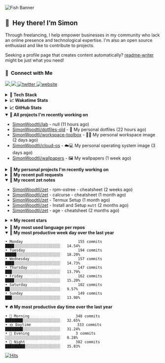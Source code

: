 ![Fish Banner](assets/fish.webp)

## 👋 &nbsp;Hey there! I’m Simon

Through freelancing, I help empower businesses in my community who lack
an online presence and technological expertise. I'm also an open source
enthusiast and like to contribute to projects.

Seeking a profile page that creates content automatically?
[readme-writer] might be just what you need!

### 🤝 &nbsp;Connect with Me

<div align="left">
<a href="https://linkedin.com/in/simonwoodtli" target="_blank">
<img src="https://img.shields.io/badge/linkedin-1E77B5?style=for-the-badge&logo=linkedin&logoColor=white alt=linkedin" />
</a>
<a href="https://github.com/simonwoodtli" target="_blank">
<img src="https://img.shields.io/badge/github-24292E?style=for-the-badge&logo=github&logoColor=white alt=github" />
</a>
<a href="https://twitter.com/simonwoodtlidev" target="_blank">
<img src="https://img.shields.io/badge/twitter-26a7de?style=for-the-badge&logo=twitter&logoColor=white" alt="twitter"/>
</a>
<a href="https://simonwoodtli.com" target="_blank">
<img src="https://img.shields.io/badge/website-E2925F?style=for-the-badge&logo=google-chrome&logoColor=white" alt="website"/>
</a>
</div>
<br/>


<details>
  <summary><b>🧰 Tech Stack</b></summary>
  <div align="center">

  ![JavaScript](https://img.shields.io/badge/-JavaScript-333333?style=flat&logo=javascript)&nbsp;
  ![HTML](https://img.shields.io/badge/-HTML-333333?style=flat&logo=HTML5)&nbsp;
  ![CSS](https://img.shields.io/badge/-CSS-333333?style=flat&logo=CSS3&logoColor=1572B6)&nbsp;
  ![Shell](https://img.shields.io/badge/-Bash-333333?style=flat&logo=shell)&nbsp;
  ![Python](https://img.shields.io/badge/-Python-333333?style=flat&logo=python)&nbsp;
  ![Go](https://img.shields.io/badge/-Go-333333?style=flat&logo=go)&nbsp;
  ![PostgreSQL](https://img.shields.io/badge/-PostgreSQL-333333?style=flat&logo=postgresql)&nbsp;
  ![MongoDB](https://img.shields.io/badge/-MongoDB-333333?style=flat&logo=mongodb)
  ![Node.js](https://img.shields.io/badge/-Node.js-333333?style=flat&logo=node.js)&nbsp;
  ![Bootstrap](https://img.shields.io/badge/-Bootstrap-333333?style=flat&logo=bootstrap&logoColor=563D7C)&nbsp;
  ![Git](https://img.shields.io/badge/-Git-333333?style=flat&logo=git)&nbsp;
  ![GitHub Actions](https://img.shields.io/badge/-GitHub%20Actions-333333?style=flat&logo=github)&nbsp;
  ![Docker](https://img.shields.io/badge/-Docker-333333?style=flat&logo=docker)&nbsp;
  ![Markdown](https://img.shields.io/badge/-Markdown-333333?style=flat&logo=markdown)&nbsp;
  ![Vim](https://img.shields.io/badge/-Vim-333333?style=flat&logo=vim)&nbsp;
  ![Linux](https://img.shields.io/badge/-Linux-333333?style=flat&logo=linux)&nbsp;
  </div>
</details>

<details>
  <summary><b>📈 Wakatime Stats</b></summary>
  <p align="center"><a href="https://wakatime.com/@SimonWoodtli">
  <img align="center" width="400" height="300" src="https://wakatime.com/share/@SimonWoodtli/7761bcef-e104-47d9-912a-dfd6bf08868b.svg" />
  </a>
  <a href="https://wakatime.com/@SimonWoodtli">
  <img align="center" width="400" height="300" src="https://wakatime.com/share/@SimonWoodtli/341953df-6a40-47b7-8220-ace4eabe0a17.svg" />
  </a></p>

  <h4><b>💬 I've been working with the following languages over the last 7 days</b></h4>

```
• Bash                           5 hrs 53 mins                  ████████░░░░░░░░░░░░░░░░░   32.76%
• sh                             5 hrs 44 mins                  ████████░░░░░░░░░░░░░░░░░   31.94%
• YAML                           3 hrs 13 mins                  ████░░░░░░░░░░░░░░░░░░░░░   17.95%
• Just                           1 hr 6 mins                    ██░░░░░░░░░░░░░░░░░░░░░░░   6.21%
• Markdown                       57 mins                        █░░░░░░░░░░░░░░░░░░░░░░░░   5.3%
• Other                          28 mins                        █░░░░░░░░░░░░░░░░░░░░░░░░   2.67%
• JSON                           15 mins                        ░░░░░░░░░░░░░░░░░░░░░░░░░   1.43%
• Text                           10 mins                        ░░░░░░░░░░░░░░░░░░░░░░░░░   0.95%
• fstab                          3 mins                         ░░░░░░░░░░░░░░░░░░░░░░░░░   0.32%
• conf                           2 mins                         ░░░░░░░░░░░░░░░░░░░░░░░░░   0.26%
• Dockerfile                     2 mins                         ░░░░░░░░░░░░░░░░░░░░░░░░░   0.22%
```

  <h4>👷 I've been working on the following projects over the last 7 days</h4>

```
• cloud-os                       5 hrs 43 mins                  ████████░░░░░░░░░░░░░░░░░   31.8%
• workspace                      4 hrs 26 mins                  ██████░░░░░░░░░░░░░░░░░░░   24.74%
• lab                            3 hrs 25 mins                  █████░░░░░░░░░░░░░░░░░░░░   19.08%
• Private                        1 hr 17 mins                   ██░░░░░░░░░░░░░░░░░░░░░░░   7.18%
• Unknown Project                1 hr 1 min                     █░░░░░░░░░░░░░░░░░░░░░░░░   5.66%
• commit-writer                  51 mins                        █░░░░░░░░░░░░░░░░░░░░░░░░   4.79%
• zet                            33 mins                        █░░░░░░░░░░░░░░░░░░░░░░░░   3.11%
• dotfiles                       26 mins                        █░░░░░░░░░░░░░░░░░░░░░░░░   2.45%
• dotfiles-old                   11 mins                        ░░░░░░░░░░░░░░░░░░░░░░░░░   1.06%
• workspace-toolbox              1 min                          ░░░░░░░░░░░░░░░░░░░░░░░░░   0.1%
• cmd-zet                        0 secs                         ░░░░░░░░░░░░░░░░░░░░░░░░░   0.02%
• tmux                           0 secs                         ░░░░░░░░░░░░░░░░░░░░░░░░░   0.01%
```

  <h4><b>🛠️ I've been working with the following editors over the last 7 days</b></h4>

```
• Vim                            17 hrs 59 mins                 █████████████████████████   100%
```

  <h4><b>💻 I've been working with the following operating systems over the last 7 days</b></h4>

```
• Linux                          17 hrs 59 mins                 █████████████████████████   100%
```

</details>

<details>
  <summary><b>📈 GitHub Stats</b></summary>
  <div align="center"><a href="https://github.com/anuraghazra/github-readme-stats"><img
  src="https://github-readme-stats.vercel.app/api?username=simonwoodtli&show_icons=true&locale=en&theme=gruvbox"
  align="center" width="40%" height="20%"/></a>
  <a href="https://github-readme-streak-stats.herokuapp.com/"><img src="https://github-readme-streak-stats.herokuapp.com/?user=simonwoodtli&theme=gruvbox"
  align="center" width="40%" height="20%"/></a>
  </div>
</details>

<details open="">
  <summary><b>👷 All projects I'm recently working on</b></summary>

* [SimonWoodtli/lab](https://github.com/SimonWoodtli/lab) - null (11 hours ago)
* [SimonWoodtli/dotfiles-old](https://github.com/SimonWoodtli/dotfiles-old) - 🏡 My personal dotfiles (22 hours ago)
* [SimonWoodtli/workspace-toolbox](https://github.com/SimonWoodtli/workspace-toolbox) - 🤖🐳 My personal workspace image (2 days ago)
* [SimonWoodtli/cloud-os](https://github.com/SimonWoodtli/cloud-os) - ☁️💻 My personal operating system image (3 days ago)
* [SimonWoodtli/wallpapers](https://github.com/SimonWoodtli/wallpapers) - 🖼️  My wallpapers (1 week ago)

</details>
<details>
  <summary><b>🌱 My personal projects I'm recently working on</b></summary>

* [SimonWoodtli/lab](https://github.com/SimonWoodtli/lab) - null (11 hours ago)
* [SimonWoodtli/dotfiles-old](https://github.com/SimonWoodtli/dotfiles-old) - 🏡 My personal dotfiles (22 hours ago)
* [SimonWoodtli/workspace-toolbox](https://github.com/SimonWoodtli/workspace-toolbox) - 🤖🐳 My personal workspace image (2 days ago)
* [SimonWoodtli/cloud-os](https://github.com/SimonWoodtli/cloud-os) - ☁️💻 My personal operating system image (3 days ago)
* [SimonWoodtli/wallpapers](https://github.com/SimonWoodtli/wallpapers) - 🖼️  My wallpapers (1 week ago)

</details>
<details>
  <summary><b>🔨 My recent pull requests</b></summary>

* [feat: add wireguard-generate-keys script](https://github.com/SimonWoodtli/dotfiles-old/pull/14) on [SimonWoodtli/dotfiles-old](https://github.com/SimonWoodtli/dotfiles-old) (7 months ago)
* [feat: add video-to-gif script](https://github.com/SimonWoodtli/dotfiles-old/pull/13) on [SimonWoodtli/dotfiles-old](https://github.com/SimonWoodtli/dotfiles-old) (7 months ago)
* [feat: add spoof-mac-linux script](https://github.com/SimonWoodtli/dotfiles-old/pull/12) on [SimonWoodtli/dotfiles-old](https://github.com/SimonWoodtli/dotfiles-old) (8 months ago)
* [feat: add sp-tmux script](https://github.com/SimonWoodtli/dotfiles-old/pull/11) on [SimonWoodtli/dotfiles-old](https://github.com/SimonWoodtli/dotfiles-old) (8 months ago)
* [feat: add sp script](https://github.com/SimonWoodtli/dotfiles-old/pull/10) on [SimonWoodtli/dotfiles-old](https://github.com/SimonWoodtli/dotfiles-old) (8 months ago)

</details>
<details open="">
  <summary><b>📝 My recent zet notes</b></summary>

* [SimonWoodtli/zet](https://github.com/SimonWoodtli/zet/tree/3d9625f8bc632c595fa8b28b6f6f09026dd9eec2/20230418171555) - rpm-ostree - cheatsheet (2 weeks ago)
* [SimonWoodtli/zet](https://github.com/SimonWoodtli/zet/tree/ac39e3c3413746ceaca835b27435b1307b8ece5a/20230405141750) - calcurse - cheatsheet (1 month ago)
* [SimonWoodtli/zet](https://github.com/SimonWoodtli/zet/tree/048ec158f111c6e045c75a30f62ef4ab1aee72f4/20230402010650) - Termux Setup (1 month ago)
* [SimonWoodtli/zet](https://github.com/SimonWoodtli/zet/tree/922c07ce713a428d56ac4af1b8c8572533e26066/20230317140539) - Install and Setup `mutt` (2 months ago)
* [SimonWoodtli/zet](https://github.com/SimonWoodtli/zet/tree/322a3fb47e64015a1a697c6d21b3cdecf50d3f05/20230315195114) - age - cheatsheet (2 months ago)

</details>
<details>
  <summary><b>⭐ My recent stars</b></summary>

* [rustdesk/rustdesk](https://github.com/rustdesk/rustdesk) - Virtual / remote desktop infrastructure for everyone! Open source TeamViewer / Citrix alternative. (1 week ago)
* [essembeh/gnome-extensions-cli](https://github.com/essembeh/gnome-extensions-cli) - Command line tool to manage your Gnome Shell extensions (1 week ago)
* [tmux/tmux](https://github.com/tmux/tmux) - tmux source code (1 week ago)
* [lm-sys/FastChat](https://github.com/lm-sys/FastChat) - An open platform for training, serving, and evaluating large languages. Release repo for Vicuna and FastChat-T5. (1 month ago)
* [mozilla/sops](https://github.com/mozilla/sops) - Simple and flexible tool for managing secrets (2 months ago)

</details>
<details>
  <summary><b>💬 My most used language per repos</b></summary>

```
• Shell                          11 repos                       ████████████████░░░░░░░░░   64.71%
• JavaScript                     1 repo                         █░░░░░░░░░░░░░░░░░░░░░░░░   5.88%
• CSS                            3 repos                        ████░░░░░░░░░░░░░░░░░░░░░   17.65%
• Nix                            1 repo                         █░░░░░░░░░░░░░░░░░░░░░░░░   5.88%
• HTML                           1 repo                         █░░░░░░░░░░░░░░░░░░░░░░░░   5.88%
```

</details>
<details open="">
  <summary><b>📆 My most productive week day over the last year</b></summary>

```
• Monday                         155 commits                    ████░░░░░░░░░░░░░░░░░░░░░   14.54%
• Tuesday                        194 commits                    █████░░░░░░░░░░░░░░░░░░░░   18.20%
• Wednesday                      157 commits                    ████░░░░░░░░░░░░░░░░░░░░░   14.73%
• Thursday                       147 commits                    ███░░░░░░░░░░░░░░░░░░░░░░   13.79%
• Friday                         162 commits                    ████░░░░░░░░░░░░░░░░░░░░░   15.20%
• Saturday                       102 commits                    ██░░░░░░░░░░░░░░░░░░░░░░░   9.57%
• Sunday                         149 commits                    ███░░░░░░░░░░░░░░░░░░░░░░   13.98%
```

</details>
<details open="">
  <summary><b>🔥 My most productive day time over the last year</b></summary>

```
• 🌅 Morning                     348 commits                    ████████░░░░░░░░░░░░░░░░░   32.65%
• 🌞 Daytime                     333 commits                    ████████░░░░░░░░░░░░░░░░░   31.24%
• 🌇 Evening                     3 commits                      ░░░░░░░░░░░░░░░░░░░░░░░░░   0.28%
• 🌃 Night                       382 commits                    █████████░░░░░░░░░░░░░░░░   35.83%
```

</details>

[![Hits](https://hits.seeyoufarm.com/api/count/incr/badge.svg?url=https%3A%2F%2Fgithub.com%2Fsimonwoodtli&count_bg=%23689D6A&title_bg=%23282828&icon=&icon_color=%23E7E7E7&title=views+%28today+%2F+total%29&edge_flat=false)](https://hits.seeyoufarm.com)

[readme-writer]: <https://github.com/SimonWoodtli/readme-writer>
